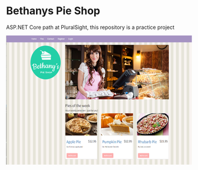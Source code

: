 # Bethanys Pie Shop
ASP.NET Core path at PluralSight, this repository is a practice project


<p align="center"><img style="width:auto; height: 350px;" src="https://github.com/jaymar921/Bethanys-Pie-Shop/blob/master/WebApplication1/document1.png"/></p>



